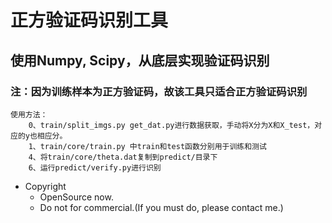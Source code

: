 # 正方验证码识别工具
## 使用Numpy, Scipy，从底层实现验证码识别
### 注：因为训练样本为正方验证码，故该工具只适合正方验证码识别
    使用方法：
        0、train/split_imgs.py get_dat.py进行数据获取，手动将X分为X和X_test，对应的y也相应分。
        1、train/core/train.py 中train和test函数分别用于训练和测试
        4、将train/core/theta.dat复制到predict/目录下
        6、运行predict/verify.py进行识别

* Copyright
  * OpenSource now.
  * Do not for commercial.(If you must do, please contact me.)